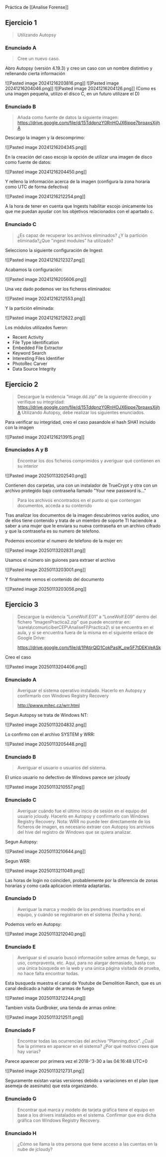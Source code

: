 
Práctica de [[Analise Forense]]

## Ejercicio 1

> Utilizando Autopsy
### Enunciado A

> Cree un nuevo caso.

Abro Autopsy (versión 4.19.3) y creo un caso con un nombre distintivo y rellenando cierta información

![[Pasted image 20241216203816.png]]
![[Pasted image 20241216204046.png]]
![[Pasted image 20241216204126.png]]
(Como es una imagen pequeña, utilizo el disco C, en un futuro utilizare el D)
### Enunciado B

>Añada como fuente de datos la siguiente imagen: 
>https://drive.google.com/file/d/15TddpnzY0RnHOJX6ippe7brpaxsXijhA

Descargo la imagen y la descomprimo:

![[Pasted image 20241216204345.png]]

En la creación del caso escojo la opción de utilizar una imagen de disco como fuente de datos:

![[Pasted image 20241216204450.png]]

Y relleno la información acerca de la imagen (configura la zona horaria como UTC de forma defectiva)

![[Pasted image 20241216212254.png]]

A la hora de tener en cuenta que Ingests habilitar escojo únicamente los que me puedan ayudar con los objetivos relacionados con el apartado c.

### Enunciado C

>¿Es capaz de recuperar los archivos eliminados? ¿Y la partición eliminada?¿Que "ingest modules” ha utilizado?

Selecciono la siguiente configuración de Ingest:

![[Pasted image 20241216212327.png]]

Acabamos la configuración:

![[Pasted image 20241216205606.png]]

Una vez dado podemos ver los ficheros eliminados:

![[Pasted image 20241216212553.png]]

Y la partición eliminada:

![[Pasted image 20241216212622.png]]

Los módulos utilizados fueron:

- Recent Activity
- File Type Identification
- Embedded File Extractor
- Keyword Search
- Interesting Files Identifier
- PhotoRec Carver
- Data Source Integrity

## Ejercicio 2

>Descargue la evidencia “image.dd.zip” de la siguiente dirección y verifique su integridad:
>https://drive.google.com/file/d/15TddpnzY0RnHOJX6ippe7brpaxsXijhA
>Utilizando Autopsy, debe realizar los siguientes enunciados.

Para verificar su integridad, creo el caso pasandole el hash SHA1 incluído con la imagen

![[Pasted image 20241216213915.png]]

### Enunciados A y B

> Encontrar los dos ficheros comprimidos y averiguar qué contienen en su interior

![[Pasted image 20250113202540.png]]

Contienen dos carpetas, una con un instalador de TrueCrypt y otra con un archivo protegido bajo contraseña llamado "Your new password is..."

>Para los archivos encontrados en el punto a) que contengan documentos, acceda a su contenido

Tras analizar los documentos de la imagen descubrimos varios audios, uno de ellos tiene contenido y trata de un miembro de soporte TI haciendole a saber a una mujer que le enviara su nueva contraseña en un archivo cifrado y que la contraseña es su numero de telefono.

Podemos encontrar el numero de telefono de la mujer en:

![[Pasted image 20250113202831.png]]

Usamos el número sin guiones para extraer el archivo

![[Pasted image 20250113203001.png]]

Y finalmente vemos el contenido del documento

![[Pasted image 20250113203056.png]]

## Ejercicio 3

> Descargue la evidencia “LoneWolf.E01” a “LoneWolf.E09” dentro del fichero “ImagenPractica2.zip” que puede encontrar en: \\sarela\comun\ciberCEP\AnaliseFI\Practica2\ si se encuentra en el aula, y si se encuentra fuera de la misma en el siguiente enlace de Google Drive:
>
>https://drive.google.com/file/d/1PAtjrQlD1CokPasIK_ow5F7tDEKVeASk

Creo el caso

![[Pasted image 20250113204406.png]]
### Enunciado A

>Averiguar el sistema operativo instalado. Hacerlo en Autopsy y confirmarlo con Windows Registry Recovery
>
>http://pwww.mitec.cz/wrr.html

Segun Autopsy se trata de Windows NT:

![[Pasted image 20250113204832.png]]

Lo confirmo con el archivo SYSTEM y WRR:

![[Pasted image 20250113205448.png]]
### Enunciado B

>Averiguar el usuario o usuarios del sistema.

El unico usuario no defectivo de Windows parece ser jcloudy

![[Pasted image 20250113210557.png]]
### Enunciado C

>Averiguar cuándo fue el último inicio de sesión en el equipo del usuario jcloudy. Hacerlo en Autopsy y confirmarlo con Windows Registry Recovery. Nota: WRR no puede leer directamente de los ficheros de imagen, es necesario extraer con Autopsy los archivos del hive del registro de Windows que se quiera analizar.

Segun Autopsy:

![[Pasted image 20250113210644.png]]

Segun WRR:

![[Pasted image 20250113211049.png]]

Las horas de login no coinciden, probablemente por la diferencia de zonas horarias y como cada aplicacion intenta adaptarlas.
### Enunciado D

>Averiguar la marca y modelo de los pendrives insertados en el equipo, y cuándo se registraron en el sistema (fecha y hora).

Podemos verlo en Autopsy:

![[Pasted image 20250113212040.png]]

### Enunciado E

>Averiguar si el usuario buscó información sobre armas de fuego, su uso, compraventa, etc. Aquí, para no alargar demasiado, basta con una única búsqueda en la web y una única página visitada de prueba, no hace falta encontrar todas.

Esta busqueda muestra el canal de Youtube de Demolition Ranch, que es un canal dedicado a hablar de armas de fuego

![[Pasted image 20250113212244.png]]

Tambien visita GunBroker, una tienda de armas online:

![[Pasted image 20250113212511.png]]

### Enunciado F

>Encontrar todas las ocurrencias del archivo “Planning.docx”. ¿Cuál fue la primera en aparecer en el sistema? ¿Por qué motivo crees que hay varias?

Parece aparecer por primera vez el 2018-'3-30 a las 04:16:48 UTC+0

![[Pasted image 20250113212731.png]]

Seguramente existan varias versiones debido a variaciones en el plan (que asemeja de asesinato) que esta organizando.
### Enunciado G

>Encontrar qué marca y modelo de tarjeta gráfica tiene el equipo en base a los drivers instalados en el sistema. Confirmar que era dicha gráfica con Windows Registry Recovery.


### Enunciado H

>¿Cómo se llama la otra persona que tiene acceso a las cuentas en la nube de jcloudy?

